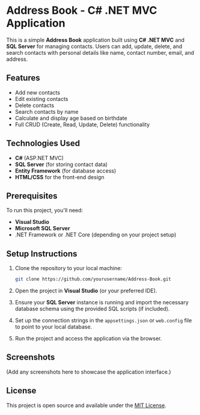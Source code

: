 # Address Book - C# .NET MVC Application

This is a simple **Address Book** application built using **C# .NET MVC** and **SQL Server** for managing contacts. Users can add, update, delete, and search contacts with personal details like name, contact number, email, and address.

## Features
- Add new contacts
- Edit existing contacts
- Delete contacts
- Search contacts by name
- Calculate and display age based on birthdate
- Full CRUD (Create, Read, Update, Delete) functionality

## Technologies Used
- **C#** (ASP.NET MVC)
- **SQL Server** (for storing contact data)
- **Entity Framework** (for database access)
- **HTML/CSS** for the front-end design


## Prerequisites
To run this project, you'll need:
- **Visual Studio** 
- **Microsoft SQL Server** 
- .NET Framework or .NET Core (depending on your project setup)

## Setup Instructions

1. Clone the repository to your local machine:
    ```bash
    git clone https://github.com/yourusername/Address-Book.git
    ```

2. Open the project in **Visual Studio** (or your preferred IDE).

3. Ensure your **SQL Server** instance is running and import the necessary database schema using the provided SQL scripts (if included).

4. Set up the connection strings in the `appsettings.json` or `web.config` file to point to your local database.

5. Run the project and access the application via the browser.

## Screenshots
(Add any screenshots here to showcase the application interface.)

## License
This project is open source and available under the [MIT License](LICENSE).
